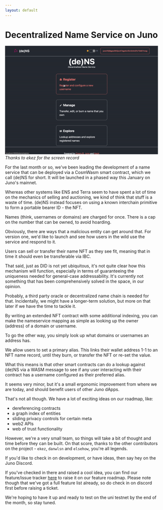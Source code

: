 ```yaml
---
layout: default
---
```


# Decentralized Name Service on Juno

![A gif of the deNS in action](https://raw.githubusercontent.com/envoylabs/blog/gh-pages/assets/dens.gif)
_Thanks to ekez for the screen record_

For the last month or so, we've been leading the development of a name service that can be deployed via a CosmWasm smart contract, which we call (de)NS for short. It will be launched in a phased way this January on Juno's mainnet.

Whereas other systems like ENS and Terra seem to have spent a lot of time on the mechanics of selling and auctioning, we kind of think that stuff is a waste of time. (de)NS instead focuses on using a known interchain primitive to form a portable bearer ID - the NFT.

Names (think, usernames or domains) are charged for once. There is a cap on the number that can be owned, to avoid hoarding.

Obviously, there are ways that a malicious entity can get around that. For version one, we'd like to launch and see how users in the wild use the service and respond to it.

Users can sell or transfer their name NFT as they see fit, meaning that in time it should even be transferable via IBC.

That said, just as DID is not yet ubiquitous, it's not quite clear how this mechanism will function, especially in terms of guaranteeing the uniqueness needed for general-case addressability. It's currently not something that has been comprehensively solved in the space, in our opinion.

Probably, a third party oracle or decentralized name chain is needed for that. Incidentally, we might have a longer-term solution, but more on that later if we have the time to tackle it.

By writing an extended NFT contract with some additional indexing, you can make the nameservice mapping as simple as looking up the owner (address) of a domain or username.

To go the other way, you simply look up what domains or usernames an address has.

We allow users to set a primary alias. This links their wallet address 1-1 to an NFT name record, until they burn, or transfer the NFT or re-set the value.

What this means is that other smart contracts can do a lookup against (de)NS via a WASM message to see if any user interacting with their contract has a username configured as their preferred alias.

It seems very minor, but it's a small ergonomic improvement from where we are today, and should benefit users of other Juno dApps.

That's not all though. We have a lot of exciting ideas on our roadmap, like:

- dereferencing contracts
- a graph index of entities
- sliding privacy controls for certain meta
- web2 APIs
- web of trust functionality

However, we're a very small team, so things will take a bit of thought and time before they can be built. On that score, thanks to the other contributors on the project - `ekez`, `danwlsn` and `elsehow`, you're all legends.

If you'd like to check in on development, or have ideas, then say hey on the Juno Discord.

If you've checked in there and raised a cool idea, you can find our feature/issue tracker [here](https://github.com/envoylabs/whoami-ui/issues) to raise it on our feature roadmap. Please note though that we've got a full feature list already, so do check in on discord first before raising a ticket.

We're hoping to have it up and ready to test on the uni testnet by the end of the month, so stay tuned.

